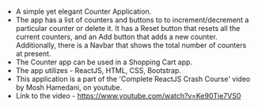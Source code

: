 - A simple yet elegant Counter Application.
- The app has a list of counters and buttons to to increment/decrement a particular counter or delete it. It has a Reset button that resets all the current counters, and an Add button that adds a new counter. Additionally, there is a Navbar that shows the total number of counters at present.
- The Counter app can be used in a Shopping Cart app.
- The app utilizes - ReactJS, HTML, CSS, Bootstrap.
- This application is a part of the 'Complete ReactJS Crash Course' video by Mosh Hamedani, on youtube.
- Link to the video - https://www.youtube.com/watch?v=Ke90Tje7VS0
